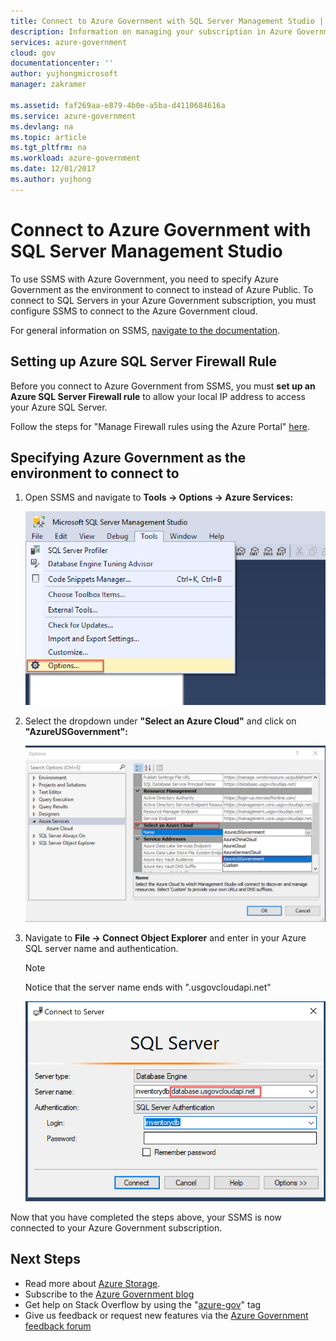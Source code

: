 ```yaml
---
title: Connect to Azure Government with SQL Server Management Studio | Microsoft Docs
description: Information on managing your subscription in Azure Government by connecting with SSMS
services: azure-government
cloud: gov
documentationcenter: ''
author: yujhongmicrosoft
manager: zakramer

ms.assetid: faf269aa-e879-4b0e-a5ba-d4110684616a
ms.service: azure-government
ms.devlang: na
ms.topic: article
ms.tgt_pltfrm: na
ms.workload: azure-government
ms.date: 12/01/2017
ms.author: yujhong
---
```



# Connect to Azure Government with SQL Server Management Studio 
To use SSMS with Azure Government, you need to specify Azure Government as the environment to connect to instead of Azure Public. 
To connect to SQL Servers in your Azure Government subscription, you must configure SSMS to connect to the Azure Government cloud. 

For general information on SSMS, [navigate to the documentation](https://docs.microsoft.com/sql/ssms/download-sql-server-management-studio-ssms).

## Setting up Azure SQL Server Firewall Rule
Before you connect to Azure Government from SSMS, you must **set up an Azure SQL Server Firewall rule** to allow your local IP address to access your Azure SQL Server. 

Follow the steps for "Manage Firewall rules using the Azure Portal" [here](../sql-database/sql-database-firewall-configure.md#manage-firewall-rules-using-the-azure-portal). 

## Specifying Azure Government as the environment to connect to
1. Open SSMS and navigate to **Tools -> Options -> Azure Services:**

    ![img1](./media/documentation-government-connect-with-ssms-img1.png)
2. Select the dropdown under **"Select an Azure Cloud"** and click on **"AzureUSGovernment":**

    ![img2](./media/documentation-government-connect-with-ssms-img2.png)

3. Navigate to **File -> Connect Object Explorer** and enter in your Azure SQL server name and authentication. 

    >[!Note]
    >Notice that the server name ends with ".usgovcloudapi.net"
    >
    >

    ![img3](./media/documentation-government-connect-with-ssms-img3.png)

Now that you have completed the steps above, your SSMS is now connected to your Azure Government subscription.

## Next Steps
* Read more about [Azure Storage](https://docs.microsoft.com/azure/storage/). 
* Subscribe to the [Azure Government blog](https://blogs.msdn.microsoft.com/azuregov/)
* Get help on Stack Overflow by using the "[azure-gov](https://stackoverflow.com/questions/tagged/azure-gov)" tag
* Give us feedback or request new features via the [Azure Government feedback forum](https://feedback.azure.com/forums/558487-azure-government)
